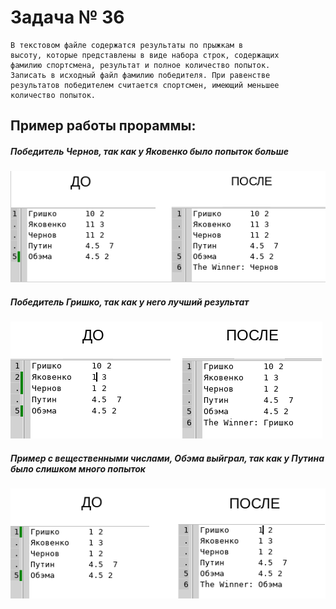 # Задача № 36
    В текстовом файле содержатся результаты по прыжкам в
    высоту, которые представлены в виде набора строк, содержащих
    фамилию спортсмена, результат и полное количество попыток.
    Записать в исходный файл фамилию победителя. При равенстве
    результатов победителем считается спортсмен, имеющий меньшее
    количество попыток.

## Пример работы прораммы:
##### Победитель Чернов, так как у Яковенко было попыток больше
![Image alt](img/p1.png)
##### Победитель Гришко, так как у него лучший результат
![Image alt](img/p2.png)
##### Пример с вещественными числами, Обэма выйграл, так как у Путина было слишком много попыток
![Image alt](img/p3.png)
